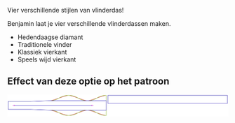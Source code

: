 Vier verschillende stijlen van vlinderdas!

Benjamin laat je vier verschillende vlinderdassen maken.

-   Hedendaagse diamant
-   Traditionele vinder
-   Klassiek vierkant
-   Speels wijd vierkant

## Effect van deze optie op het patroon

![Deze afbeelding toont het effect van deze optie door meerdere varianten die een andere waarde hebben voor deze optie te vervangen](benjamin_bowstyle_sample.svg "Effect van deze optie op het patroon")
